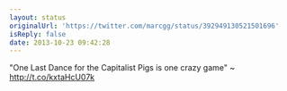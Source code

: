 ```yaml
---
layout: status
originalUrl: 'https://twitter.com/marcgg/status/392949130521501696'
isReply: false
date: 2013-10-23 09:42:28
---
```


"One Last Dance for the Capitalist Pigs is one crazy game" ~ http://t.co/kxtaHcU07k
